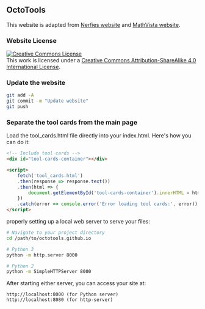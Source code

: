 ## OctoTools

This website is adapted from [Nerfies website](https://nerfies.github.io) and [MathVista website](https://mathvista.github.io).

### Website License
<a rel="license" href="http://creativecommons.org/licenses/by-sa/4.0/"><img alt="Creative Commons License" style="border-width:0" src="https://i.creativecommons.org/l/by-sa/4.0/88x31.png" /></a><br />This work is licensed under a <a rel="license" href="http://creativecommons.org/licenses/by-sa/4.0/">Creative Commons Attribution-ShareAlike 4.0 International License</a>.


### Update the website

```sh
git add -A
git commit -m "Update website"
git push
```


### Separate the tool cards from the main page

Load the tool_cards.html file directly into your index.html. Here's how you can do it:

```html
<!-- Include tool cards -->
<div id="tool-cards-container"></div>

<script>
    fetch('tool_cards.html')
    .then(response => response.text())
    .then(html => {
        document.getElementById('tool-cards-container').innerHTML = html;
    })
    .catch(error => console.error('Error loading tool cards:', error));
</script>
```

properly setting up a local web server to serve your files:

```sh
# Navigate to your project directory
cd /path/to/octotools.github.io

# Python 3
python -m http.server 8000

# Python 2
python -m SimpleHTTPServer 8000
```


After starting either server, you can access your site at:

```
http://localhost:8000 (for Python server)
http://localhost:8080 (for http-server)
```